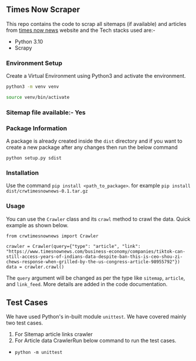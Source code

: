 ## Times Now Scraper

This repo contains the code to scrap all sitemaps (if available) and articles from [times now news](https://www.timesnownews.com/) website and the Tech stacks used are:-
-  Python 3.10
-  Scrapy 

### Environment Setup 
 
Create a Virtual Environment using Python3 and activate the environment. 
```bash
python3 -m venv venv
```
```bash
source venv/bin/activate
```

### Sitemap file available:- Yes

### Package Information
A package is already created inside the `dist` directory and if you want to create a new package after any changes then run the below command
```
python setup.py sdist
```

### Installation

Use the command `pip install <path_to_package>`. for example `pip install dist/crwtimesnownews-0.1.tar.gz`

### Usage

You can use the `Crawler` class and its `crawl` method to crawl the data.
Quick example as shown below.
```
from crwtimesnownews import Crawler

crawler = Crawler(query={"type": "article", "link": "https://www.timesnownews.com/business-economy/companies/tiktok-can-still-access-years-of-indians-data-despite-ban-this-is-ceo-shou-zi-chews-response-when-grilled-by-the-us-congress-article-98955792"})
data = crawler.crawl()
```
The `query` argument will be changed as per the type like `sitemap`, `article`, and `link_feed`. More details are added in the code documentation.

## Test Cases
We have used Python's in-built module `unittest`.
We have covered mainly two test cases.
1. For Sitemap article links crawler
2. For Article data CrawlerRun below command to run the test cases.
- `python -m unittest`
